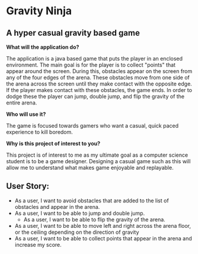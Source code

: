 # Gravity Ninja

## A hyper casual gravity based game

**What will the application do?**

The application is a java based game that puts the player in an enclosed environment. The main goal is for the player 
is to collect "points" that appear around the screen. During this, obstacles appear on the screen from any of the four 
edges of the arena. These obstacles move from one side of the arena across the screen until they make contact with the 
opposite edge. If the player makes contact with these obstacles, the game ends. In order to dodge these the player 
can jump, double jump, and flip the gravity of the entire arena.

**Who will use it?**

The game is focused towards gamers who want a casual, quick paced experience to kill boredom.

**Why is this project of interest to you?**

This project is of interest to me as my ultimate goal as a computer science student is to be a game designer. Designing
a casual game such as this will allow me to understand what makes game enjoyable and replayable.


## User Story:
- As a user, I want to avoid obstacles that are added to the list of obstacles and appear in the arena.
- As a user, I want to be able to jump and double jump.
  - As a user, I want to be able to flip the gravity of the arena.
- As a user, I want to be able to move left and right across the arena floor, or the ceiling depending on the direction 
of gravity
- As a user, I want to be able to collect points that appear in the arena and increase my score.

